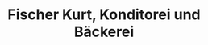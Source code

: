 ---
title: "Fischer Kurt, Konditorei und Bäckerei"
url: /gross-siegharts/fischer-kurt-konditorei-und-baeckerei/
shop: Bäckerei
---